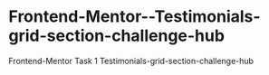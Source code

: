 # Frontend-Mentor--Testimonials-grid-section-challenge-hub
Frontend-Mentor Task 1 Testimonials-grid-section-challenge-hub
